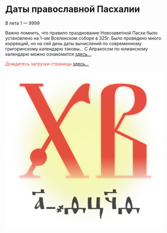 Даты православной Пасхалии
===

  В лета 1 — 9999
  
  Важно помнить, что правило празднование Новозаветной Пасхи было установлено на 1-ом Вселенском соборе в 325г.
  Было проведено много коррекций, но на сей день даты вычислений по современному григоринскому календарю таковы…
  С Апракосом по юлианскому календарю можно ознакомится [здесь…](https://a374ru.github.io/aprakos.ru/)
  
  
<span style="color:#e34234">Дождитесь загрузки страницы</span> [здесь…](https://a374ru.github.io/orthodox_easter_list/9999.html)

<a href="https://a374ru.github.io/orthodox_easter_list/DatesOfOrthodoxEaster">![](docs/assets/img/XB.svg)</a>
